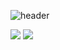 ![header](https://capsule-render.vercel.app/api?type=wave&color=auto&height=300&section=header&text=Model&fontSize=90)


<img src="https://img.shields.io/badge/python-3776AB?style=flat&logo=Python&logoColor=white"/> <img src="https://img.shields.io/badge/pytorch-EE4C2C?style=flat&logo=PyTorch&logoColor=white"/>
